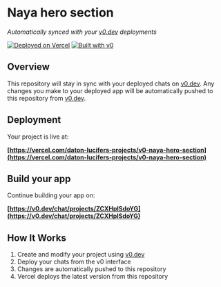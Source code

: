 # Naya hero section

*Automatically synced with your [v0.dev](https://v0.dev) deployments*

[![Deployed on Vercel](https://img.shields.io/badge/Deployed%20on-Vercel-black?style=for-the-badge&logo=vercel)](https://vercel.com/daton-lucifers-projects/v0-naya-hero-section)
[![Built with v0](https://img.shields.io/badge/Built%20with-v0.dev-black?style=for-the-badge)](https://v0.dev/chat/projects/ZCXHplSdoYG)

## Overview

This repository will stay in sync with your deployed chats on [v0.dev](https://v0.dev).
Any changes you make to your deployed app will be automatically pushed to this repository from [v0.dev](https://v0.dev).

## Deployment

Your project is live at:

**[https://vercel.com/daton-lucifers-projects/v0-naya-hero-section](https://vercel.com/daton-lucifers-projects/v0-naya-hero-section)**

## Build your app

Continue building your app on:

**[https://v0.dev/chat/projects/ZCXHplSdoYG](https://v0.dev/chat/projects/ZCXHplSdoYG)**

## How It Works

1. Create and modify your project using [v0.dev](https://v0.dev)
2. Deploy your chats from the v0 interface
3. Changes are automatically pushed to this repository
4. Vercel deploys the latest version from this repository